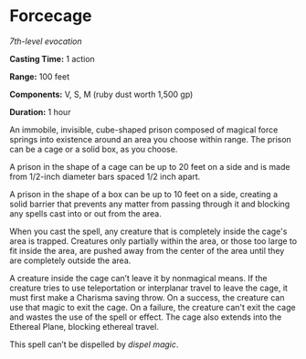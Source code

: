 <title>Forcecage</title>

# Forcecage

_7th-level evocation_

**Casting Time:** 1 action

**Range:** 100 feet

**Components:** V, S, M (ruby dust worth
1,500 gp)

**Duration:** 1 hour

An immobile, invisible, cube-shaped prison
composed of magical force springs into
existence around an area you choose within
range. The prison can be a cage or a solid
box, as you choose.

A prison in the shape of a cage can be up to
20 feet on a side and is made from 1/2-inch
diameter bars spaced 1/2 inch apart.

A prison in the shape of a box can be up to
10 feet on a side, creating a solid barrier
that prevents any matter from passing through
it and blocking any spells cast into or out
from the area.

When you cast the spell, any creature that is
completely inside the cage's area is trapped.
Creatures only partially within the area, or
those too large to fit inside the area, are
pushed away from the center of the area until
they are completely outside the area.

A creature inside the cage can’t leave it by
nonmagical means. If the creature tries to
use teleportation or interplanar travel to
leave the cage, it must first make a Charisma
saving throw. On a success, the creature can
use that magic to exit the cage. On a
failure, the creature can't exit the cage and
wastes the use of the spell or effect. The
cage also extends into the Ethereal Plane,
blocking ethereal travel.

This spell can’t be dispelled by _dispel
magic_.



